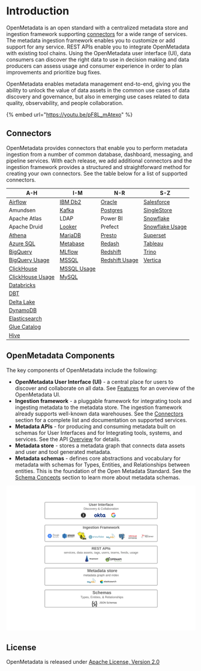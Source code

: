 # Introduction

OpenMetadata is an open standard with a centralized metadata store and ingestion framework supporting [connectors](docs/integrations/connectors/) for a wide range of services. The metadata ingestion framework enables you to customize or add support for any service. REST APIs enable you to integrate OpenMetadata with existing tool chains. Using the OpenMetadata user interface (UI), data consumers can discover the right data to use in decision making and data producers can assess usage and consumer experience in order to plan improvements and prioritize bug fixes.

OpenMetadata enables metadata management end-to-end, giving you the ability to unlock the value of data assets in the common use cases of data discovery and governance, but also in emerging use cases related to data quality, observability, and people collaboration.

{% embed url="https://youtu.be/pF8L_mAtexo" %}

## Connectors

OpenMetadata provides connectors that enable you to perform metadata ingestion from a number of common database, dashboard, messaging, and pipeline services. With each release, we add additional connectors and the ingestion framework provides a structured and straightforward method for creating your own connectors. See the table below for a list of supported connectors.

| A-H                                                             | I-M                                                | N-R                                                                | S-Z                                                      |
| --------------------------------------------------------------- | -------------------------------------------------- | ------------------------------------------------------------------ | -------------------------------------------------------- |
| [Airflow](docs/integrations/airflow/)                           | [IBM Db2](docs/integrations/connectors/ibm-db2.md) | [Oracle](docs/integrations/connectors/mysql-2/)                    | [Salesforce](docs/integrations/connectors/salesforce.md) |
| Amundsen                                                        | [Kafka](docs/integrations/connectors/kafka.md)     | [Postgres](<docs/integrations/connectors/snowflake/README (1).md>) | [SingleStore](docs/integrations/connectors/singlestore/) |
| Apache Atlas                                                    | LDAP                                               | Power BI                                                           | [Snowflake](docs/integrations/connectors/snowflake/)     |
| Apache Druid                                                    | [Looker](broken-reference/)                        | Prefect                                                            | [Snowflake Usage](broken-reference/)                     |
| [Athena](docs/integrations/connectors/athena/)                  | [MariaDB](docs/integrations/connectors/mariadb.md) | [Presto](broken-reference)                                         | [Superset](docs/integrations/connectors/superset.md)     |
| [Azure SQL](docs/integrations/connectors/azure-sql.md)          | [Metabase](integrations/connectors/mysql-1/)       | [Redash](docs/integrations/connectors/redash.md)                   | [Tableau](docs/integrations/connectors/tableau.md)       |
| [BigQuery](docs/integrations/connectors/bigquery/)              | [MLflow](docs/integrations/connectors/mlflow/)     | [Redshift](docs/integrations/connectors/redshift/)                 | [Trino](docs/integrations/connectors/trino/)             |
| [BigQuery Usage](docs/integrations/connectors/bigquery/)        | [MSSQL](integrations/connectors/mssql-1/)          | [Redshift Usage](docs/integrations/connectors/redshift/)           | [Vertica](docs/integrations/connectors/vertica.md)       |
| [ClickHouse](broken-reference/)                                 | [MSSQL Usage](integrations/connectors/mssql-1/)    |                                                                    |                                                          |
| [ClickHouse Usage](broken-reference/)                           | [MySQL](integrations/connectors/mysql-1-1/)        |                                                                    |                                                          |
| [Databricks](integrations/connectors/databricks/)               |                                                    |                                                                    |                                                          |
| [DBT](data-lineage/dbt-integration/)                            |                                                    |                                                                    |                                                          |
| [Delta Lake](docs/integrations/connectors/delta-lake.md)        |                                                    |                                                                    |                                                          |
| [DynamoDB](docs/integrations/connectors/dynamodb.md)            |                                                    |                                                                    |                                                          |
| [Elasticsearch](docs/integrations/connectors/elastic-search.md) |                                                    |                                                                    |                                                          |
| [Glue Catalog](docs/integrations/connectors/glue-catalog/)      |                                                    |                                                                    |                                                          |
| [Hive](docs/integrations/connectors/hive/)                      |                                                    |                                                                    |                                                          |

## OpenMetadata Components

The key components of OpenMetadata include the following:

* **OpenMetadata User Interface (UI)** - a central place for users to discover and collaborate on all data. See [Features](docs/overview/features.md) for an overview of the OpenMetadata UI.
* **Ingestion framework** - a pluggable framework for integrating tools and ingesting metadata to the metadata store. The ingestion framework already supports well-known data warehouses. See the [Connectors](./#connectors) section for a complete list and documentation on supported services.
* **Metadata APIs** - for producing and consuming metadata built on schemas for User Interfaces and for Integrating tools, systems, and services. See the API [Overview](docs/openmetadata-apis/apis/overview.md) for details.
* **Metadata store** - stores a metadata graph that connects data assets and user and tool generated metadata.
* **Metadata schemas** - defines core abstractions and vocabulary for metadata with schemas for Types, Entities, and Relationships between entities. This is the foundation of the Open Metadata Standard. See the [Schema Concepts](docs/openmetadata-apis/schemas/overview.md) section to learn more about metadata schemas.

![](<.gitbook/assets/openmetadata-overview (1) (1).png>)

## License

OpenMetadata is released under [Apache License, Version 2.0](http://www.apache.org/licenses/LICENSE-2.0)

